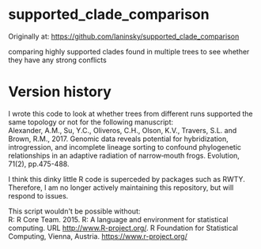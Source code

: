 # supported_clade_comparison
Originally at: https://github.com/laninsky/supported_clade_comparison

comparing highly supported clades found in multiple trees to see whether they have any strong conflicts

# Version history
I wrote this code to look at whether trees from different runs supported the same topology or not for the following manuscript:   
Alexander, A.M., Su, Y.C., Oliveros, C.H., Olson, K.V., Travers, S.L. and Brown, R.M., 2017. Genomic data reveals potential for hybridization, introgression, and incomplete lineage sorting to confound phylogenetic relationships in an adaptive radiation of narrow‐mouth frogs. Evolution, 71(2), pp.475-488.

I think this dinky little R code is superceded by packages such as RWTY. Therefore, I am no longer actively maintaining this repository, but will respond to issues. 

This script wouldn't be possible without:  
R: R Core Team. 2015. R: A language and environment for statistical computing. URL http://www.R-project.org/. R Foundation for Statistical Computing, Vienna, Austria. https://www.r-project.org/
